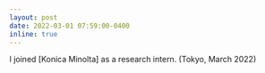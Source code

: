 ```yaml
---
layout: post
date: 2022-03-01 07:59:00-0400
inline: true
---
```


I joined [Konica Minolta] as a research intern. (Tokyo, March 2022)